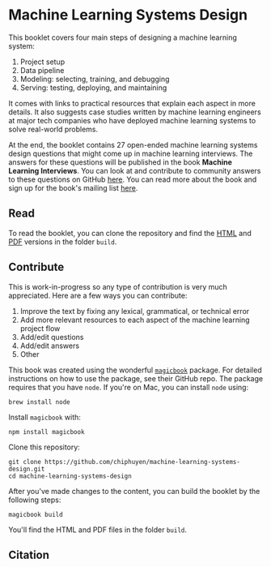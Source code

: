 # Machine Learning Systems Design

This booklet covers four main steps of designing a machine learning system:

1. Project setup
2. Data pipeline
3. Modeling: selecting, training, and debugging
4. Serving: testing, deploying, and maintaining

It comes with links to practical resources that explain each aspect in more details. It also suggests case studies written by machine learning engineers at major tech companies who have deployed machine learning systems to solve real-world problems.

At the end, the booklet contains 27 open-ended machine learning systems design questions that might come up in machine learning interviews. The answers for these questions will be published in the book **Machine Learning Interviews**. You can look at and contribute to community answers to these questions on GitHub [here](https://github.com/chiphuyen/machine-learning-systems-design/tree/master/answers). You can read more about the book and sign up for the book's mailing list [here](https://huyenchip.com/2019/07/21/machine-learning-interviews.html).

## Read
To read the booklet, you can clone the repository and find the [HTML](https://github.com/chiphuyen/machine-learning-systems-design/tree/master/build/build1/consolidated.html) and [PDF](https://github.com/chiphuyen/machine-learning-systems-design/tree/master/build/build1/consolidated.pdf) versions in the folder `build`.

## Contribute
This is work-in-progress so any type of contribution is very much appreciated. Here are a few ways you can contribute:

1. Improve the text by fixing any lexical, grammatical, or technical error
1. Add more relevant resources to each aspect of the machine learning project flow
1. Add/edit questions
1. Add/edit answers
1. Other

This book was created using the wonderful [`magicbook`](https://github.com/magicbookproject/magicbook) package. For detailed instructions on how to use the package, see their GitHub repo. The package requires that you have `node`. If you're on Mac, you can install `node` using:

```
brew install node
```

Install `magicbook` with:

```
npm install magicbook
```

Clone this repository:

```
git clone https://github.com/chiphuyen/machine-learning-systems-design.git
cd machine-learning-systems-design
```

After you've made changes to the content, you can build the booklet by the following steps:

```
magicbook build
```

You'll find the HTML and PDF files in the folder `build`.

## Citation

